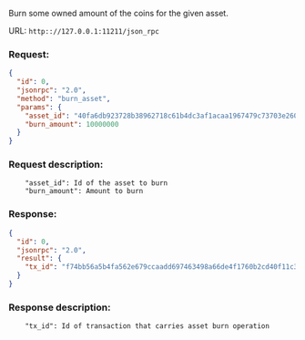 Burn some owned amount of the coins for the given asset.

URL: `http:://127.0.0.1:11211/json_rpc`

### Request:

```json
{
  "id": 0,
  "jsonrpc": "2.0",
  "method": "burn_asset",
  "params": {
    "asset_id": "40fa6db923728b38962718c61b4dc3af1acaa1967479c73703e260dc3609c58d",
    "burn_amount": 10000000
  }
}
```

### Request description:

```
    "asset_id": Id of the asset to burn
    "burn_amount": Amount to burn

```

### Response:

```json
{
  "id": 0,
  "jsonrpc": "2.0",
  "result": {
    "tx_id": "f74bb56a5b4fa562e679ccaadd697463498a66de4f1760b2cd40f11c3a00a7a8"
  }
}
```

### Response description:

```
    "tx_id": Id of transaction that carries asset burn operation

```
